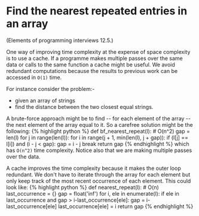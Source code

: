 # Find the nearest repeated entries in an array

(Elements of programming interviews 12.5.)

One way of improving time complexity at the expense of space complexity is to use a cache.
If a programme makes multiple passes over the same data or calls to the same function a cache might be useful.
We avoid redundant computations because the results to previous work can be accessed in `O(1)` time.

For instance consider the problem:-
* given an array of strings
* find the distance between the two closest equal strings.

A brute-force approach might be to find -- for each element of the array -- the next element of the array equal to it.
So a carefree solution might be the following:
{% highlight python %}
def bf_nearest_repeat(l): # O(n^2)
    gap = len(l)
    for j in range(len(l)):
        for i in range(j + 1, min(len(l), j + gap)):
            if (l[j] == l[i]) and (i - j < gap):
                gap = i - j
            break
    return gap
{% endhighlight %}
which has `O(n^2)` time complexity. Notice also that we are making multiple passes over the data.

A cache improves the time complexity because it makes the outer loop redundant.
We don't have to iterate through the array for each element but only keep track of the most recent occurrence of each element.
This could look like:
{% highlight python %}
def nearest_repeat(l): # O(n)
    last_occurrence = {}
    gap = float('inf')
    for i, ele in enumerate(l):
        if ele in last_occurrence and gap > i-last_occurrence[ele]:
            gap = i-last_occurrence[ele]
        last_occurrence[ele] = i
    return gap
{% endhighlight %}